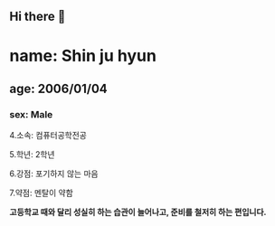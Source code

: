 ## Hi there 👋

# name: Shin ju hyun
## age: 2006/01/04
### sex: Male

4.소속: 컴퓨터공학전공

5.학년: 2학년

6.강점: 포기하지 않는 마음

7.약점: 멘탈이 약함

**고등학교 때와 달리 성실히 하는 습관이 늘어나고, 준비를 철저히 하는 편입니다.**

<!--
**shin-ju-hyun104/shin-ju-hyun104** is a ✨ _special_ ✨ repository because its `README.md` (this file) appears on your GitHub profile.

Here are some ideas to get you started:

- 🔭 I’m currently working on ...
- 🌱 I’m currently learning ...
- 👯 I’m looking to collaborate on ...
- 🤔 I’m looking for help with ...
- 💬 Ask me about ...
- 📫 How to reach me: ...
- 😄 Pronouns: ...
- ⚡ Fun fact: ...
-->
